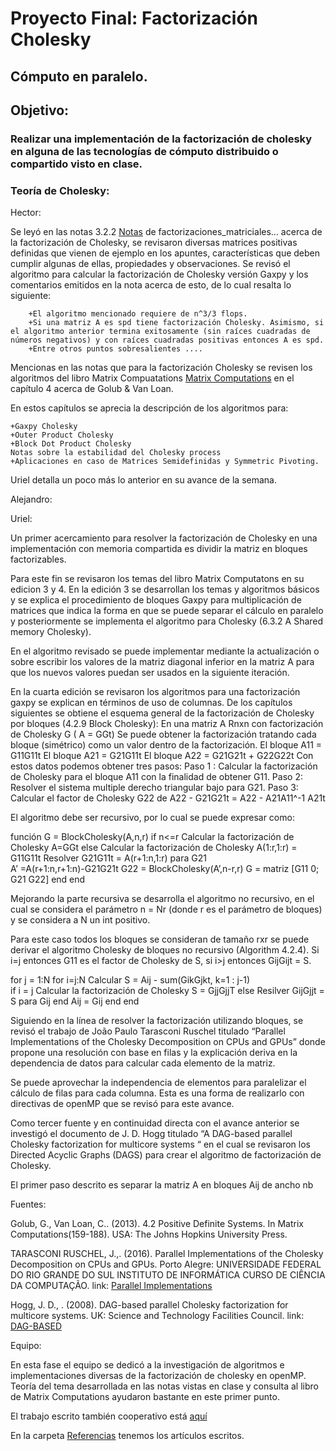 # Proyecto Final: Factorización Cholesky
## Cómputo en paralelo.
## Objetivo: 
### Realizar una implementación de la factorización de cholesky en alguna de las tecnologías de cómputo distribuido o compartido visto en clase.

### Teoría de Cholesky:

Hector:

Se leyó en las notas 3.2.2 [Notas](https://www.dropbox.com/s/s4ch0ww1687pl76/3.2.2.Factorizaciones_matriciales_SVD_Cholesky_QR.pdf?dl=0) de factorizaciones_matriciales... acerca de la factorización de Cholesky, se revisaron diversas matrices positivas definidas que vienen de ejemplo en los apuntes, características que deben cumplir algunas de ellas, propiedades y observaciones. Se revisó el algoritmo para calcular la factorización de Cholesky versión Gaxpy y los comentarios emitidos en la nota acerca de esto, de lo cual resalta lo siguiente:

        +El algoritmo mencionado requiere de n^3/3 flops.
        +Si una matriz A es spd tiene factorización Cholesky. Asimismo, si el algoritmo anterior termina exitosamente (sin raíces cuadradas de números negativos) y con raíces cuadradas positivas entonces A es spd.
        +Entre otros puntos sobresalientes ....
        
Mencionas en las notas que para la factorización Cholesky se revisen los algoritmos del libro Matrix Compuatations [Matrix Computations](https://www.dropbox.com/h) en el capítulo 4 acerca de Golub & Van Loan. 

En estos capítulos se aprecia la descripción de los algoritmos para:

    +Gaxpy Cholesky
    +Outer Product Cholesky
    +Block Dot Product Cholesky
    Notas sobre la estabilidad del Cholesky process
    +Aplicaciones en caso de Matrices Semidefinidas y Symmetric Pivoting.

Uriel detalla un poco más lo anterior en su avance de la semana.



Alejandro:






Uriel:


Un primer acercamiento para resolver la factorización de Cholesky en una implementación con memoria compartida es dividir la matriz en bloques factorizables.

Para este fin se revisaron los temas del libro Matrix Computatons en su edicion 3 y 4. En la edición 3 se desarrollan los temas y algoritmos básicos y se explica el procedimiento de bloques Gaxpy para multiplicación de matrices que indica la forma en que se puede separar el cálculo en paralelo y posteriormente se implementa el algoritmo para Cholesky (6.3.2 A Shared memory Cholesky).

En el algoritmo revisado se puede implementar mediante la actualización o sobre escribir los valores de la matriz diagonal inferior en la matriz A para que los nuevos valores puedan ser usados en la siguiente iteración.

En la cuarta edición se revisaron los algoritmos para una factorización gaxpy se explican en términos de uso de columnas. De los capítulos siguientes se obtiene el esquema general de la factorización de Cholesky por bloques (4.2.9 Block Cholesky):
En una matriz A Rnxn con factorización de Cholesky G ( A = GGt) 
Se puede obtener la factorización tratando cada bloque (simétrico) como un valor dentro de la factorización.
El bloque A11 = G11G11t
El bloque A21 = G21G11t
El bloque A22 = G21G21t + G22G22t
Con estos datos podemos obtener tres pasos:
Paso 1 : Calcular la factorización de Cholesky para el bloque A11 con la finalidad de obtener G11.
Paso 2: Resolver el sistema multiple derecho triangular bajo para G21.
Paso 3: Calcular el factor de Cholesky G22 de A22 - G21G21t = A22 - A21A11^-1 A21t

El algoritmo debe ser recursivo, por lo cual se puede expresar como:

función G = BlockCholesky(A,n,r)
    if n<=r
        Calcular la factorización de Cholesky A=GGt
    else
        Calcular la factorización de Cholesky A(1:r,1:r) = G11G11t
        Resolver G21G11t = A(r+1:n,1:r) para G21    
A’ =A(r+1:n,r+1:n)-G21G21t
G22 = BlockCholesky(A’,n-r,r)
G = matriz [G11 0; G21 G22]
end
end


Mejorando la parte recursiva se desarrolla el algoritmo no recursivo, en el cual se considera el parámetro n = Nr (donde r es el parámetro de bloques) y se considera a N un int positivo.

Para este caso todos los bloques se consideran de tamaño rxr se puede derivar el algoritmo Cholesky de bloques no recursivo (Algorithm 4.2.4). Si i=j entonces G11 es el factor de Cholesky de S, si i>j entonces GijGijt = S.

for j = 1:N
for i=j:N
Calcular S = Aij - sum(GikGjkt, k=1 : j-1)    
if i = j
    Calcular la factorización de Cholesky S = GjjGjjT
else
    Resilver GijGjjt = S para Gij
    end
    Aij = Gij
end
end

Siguiendo en la línea de resolver la factorización utilizando bloques, se revisó el trabajo de João Paulo Tarasconi Ruschel titulado “Parallel Implementations of the Cholesky Decomposition on CPUs and GPUs” donde propone una resolución con base en filas y la explicación deriva en la dependencia de datos para calcular cada elemento de la matriz. 

Se puede aprovechar la independencia de elementos para paralelizar el cálculo de filas para cada columna. Esta es una forma de realizarlo con directivas de openMP que se revisó para este avance.

Como tercer fuente y en continuidad directa con el avance anterior se investigó el documento de J. D. Hogg titulado “A DAG-based parallel Cholesky factorization for multicore systems “ en el cual se revisaron los Directed Acyclic Graphs (DAGS) para crear el algoritmo de factorización de Cholesky.

El primer paso descrito es separar la matriz A en bloques Aij de ancho nb 



Fuentes:

Golub, G., Van Loan, C.. (2013). 4.2 Positive Definite Systems. In Matrix Computations(159-188). USA: The Johns Hopkins University Press.

TARASCONI RUSCHEL, J.,. (2016). Parallel Implementations of the Cholesky Decomposition on CPUs and GPUs. Porto Alegre: UNIVERSIDADE FEDERAL DO RIO GRANDE DO SUL INSTITUTO DE INFORMÁTICA CURSO DE CIÊNCIA DA COMPUTAÇÃO.
link: [Parallel Implementations](http://www.lume.ufrgs.br/bitstream/handle/10183/151001/001009773.pdf) 

Hogg, J. D., . (2008). DAG-based parallel Cholesky factorization for multicore systems. UK: Science and Technology Facilities Council.
link: [DAG-BASED](https://www.researchgate.net/publication/30420599_A_DAG-based_parallel_Cholesky_factorization_for_multicore_systems) 




Equipo:

En esta fase el equipo se dedicó a la investigación de algoritmos e implementaciones diversas de la factorización de cholesky en openMP. Teoría del tema desarrollada en las notas vistas en clase y consulta al libro de Matrix Computations ayudaron bastante en este primer punto. 



El trabajo escrito también cooperativo está [aquí](https://docs.google.com/document/d/1_VOtnyJGHTWvyHCHC9L-mSRSNSslY22qrSikXzquL2g/edit?ts=5ad56af8)

En la carpeta [Referencias](https://www.dropbox.com/home/Cholesky-Theory) tenemos los artículos escritos.
